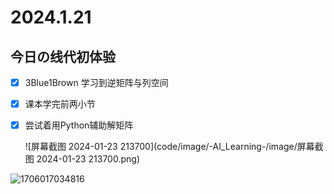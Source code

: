# 2024.1.21
## 今日の线代初体验
- [x] 3Blue1Brown 学习到逆矩阵与列空间

- [x] 课本学完前两小节

- [x] 尝试着用Python辅助解矩阵

  ![屏幕截图 2024-01-23 213700](code/image/-AI_Learning-/image/屏幕截图 2024-01-23 213700.png)

![1706017034816](C:\Users\86158\AppData\Roaming\Typora\typora-user-images\1706017034816.png)
